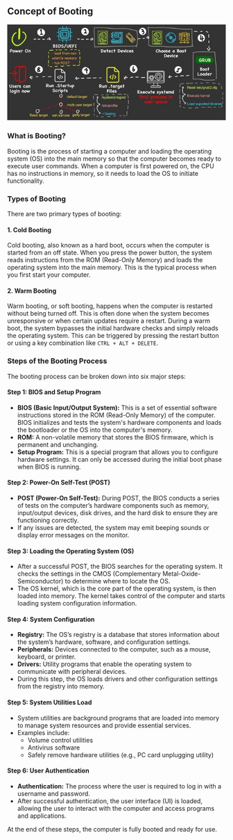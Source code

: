## Concept of Booting

<img src ="src/Booting.jpg"/>

### What is Booting?
Booting is the process of starting a computer and loading the operating system (OS) into the main memory so that the computer becomes ready to execute user commands. When a computer is first powered on, the CPU has no instructions in memory, so it needs to load the OS to initiate functionality.

### Types of Booting
There are two primary types of booting:

#### 1. Cold Booting
Cold booting, also known as a hard boot, occurs when the computer is started from an off state. When you press the power button, the system reads instructions from the ROM (Read-Only Memory) and loads the operating system into the main memory. This is the typical process when you first start your computer.

#### 2. Warm Booting
Warm booting, or soft booting, happens when the computer is restarted without being turned off. This is often done when the system becomes unresponsive or when certain updates require a restart. During a warm boot, the system bypasses the initial hardware checks and simply reloads the operating system. This can be triggered by pressing the restart button or using a key combination like `CTRL + ALT + DELETE`.

### Steps of the Booting Process
The booting process can be broken down into six major steps:

#### **Step 1: BIOS and Setup Program**
- **BIOS (Basic Input/Output System):** This is a set of essential software instructions stored in the ROM (Read-Only Memory) of the computer. BIOS initializes and tests the system's hardware components and loads the bootloader or the OS into the computer's memory.
- **ROM:** A non-volatile memory that stores the BIOS firmware, which is permanent and unchanging.
- **Setup Program:** This is a special program that allows you to configure hardware settings. It can only be accessed during the initial boot phase when BIOS is running.

#### **Step 2: Power-On Self-Test (POST)**
- **POST (Power-On Self-Test):** During POST, the BIOS conducts a series of tests on the computer’s hardware components such as memory, input/output devices, disk drives, and the hard disk to ensure they are functioning correctly.
- If any issues are detected, the system may emit beeping sounds or display error messages on the monitor.

#### **Step 3: Loading the Operating System (OS)**
- After a successful POST, the BIOS searches for the operating system. It checks the settings in the CMOS (Complementary Metal-Oxide-Semiconductor) to determine where to locate the OS.
- The OS kernel, which is the core part of the operating system, is then loaded into memory. The kernel takes control of the computer and starts loading system configuration information.

#### **Step 4: System Configuration**
- **Registry:** The OS’s registry is a database that stores information about the system’s hardware, software, and configuration settings.
- **Peripherals:** Devices connected to the computer, such as a mouse, keyboard, or printer.
- **Drivers:** Utility programs that enable the operating system to communicate with peripheral devices.
- During this step, the OS loads drivers and other configuration settings from the registry into memory.

#### **Step 5: System Utilities Load**
- System utilities are background programs that are loaded into memory to manage system resources and provide essential services.
- Examples include:
  - Volume control utilities
  - Antivirus software
  - Safely remove hardware utilities (e.g., PC card unplugging utility)

#### **Step 6: User Authentication**
- **Authentication:** The process where the user is required to log in with a username and password.
- After successful authentication, the user interface (UI) is loaded, allowing the user to interact with the computer and access programs and applications.

At the end of these steps, the computer is fully booted and ready for use.
